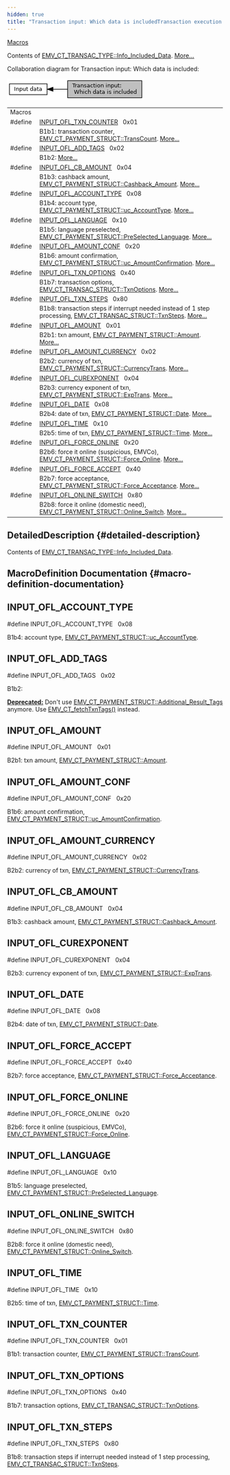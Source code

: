 ```yaml
---
hidden: true
title: "Transaction input: Which data is includedTransaction execution » Input data"
---
```


[Macros](#define-members)

Contents of <a href="group___a_d_k___t_r_x___e_x_e_c.md#ae71321d54e0269c970e1551e1524d8dc">EMV_CT_TRANSAC_TYPE::Info_Included_Data</a>. [More\...](#details)

Collaboration diagram for Transaction input: Which data is included:

![](group___d_e_f___i_n_p_u_t___t_r_x.png)

|  |  |
|----|----|
| Macros |  |
| #define  | [INPUT_OFL_TXN_COUNTER](#gace86d326747fe03587db12ceb0f3e188)   0x01 |
|   | B1b1: transaction counter, <a href="group___a_d_k___t_r_x___e_x_e_c.md#abe3243bfe7a5470e7218711c199bddc7">EMV_CT_PAYMENT_STRUCT::TransCount</a>. [More\...](#gace86d326747fe03587db12ceb0f3e188)<br/> |
| #define  | [INPUT_OFL_ADD_TAGS](#gae610bdfcda33c7ecd70b90cfa166affd)   0x02 |
|   | B1b2: [More\...](#gae610bdfcda33c7ecd70b90cfa166affd)<br/> |
| #define  | [INPUT_OFL_CB_AMOUNT](#gacafaeeff52bbad962e082a79b32333b4)   0x04 |
|   | B1b3: cashback amount, <a href="group___a_d_k___t_r_x___e_x_e_c.md#aa3226314fccbb9ce083892654db4c0a4">EMV_CT_PAYMENT_STRUCT::Cashback_Amount</a>. [More\...](#gacafaeeff52bbad962e082a79b32333b4)<br/> |
| #define  | [INPUT_OFL_ACCOUNT_TYPE](#gac14b07cb292c195bbfc63ff267e8659a)   0x08 |
|   | B1b4: account type, <a href="group___a_d_k___t_r_x___e_x_e_c.md#a720e112c31478ed6c1a4ed18cb16db2f">EMV_CT_PAYMENT_STRUCT::uc_AccountType</a>. [More\...](#gac14b07cb292c195bbfc63ff267e8659a)<br/> |
| #define  | [INPUT_OFL_LANGUAGE](#ga66c501cd412aef1787c0151c851720b6)   0x10 |
|   | B1b5: language preselected, <a href="group___a_d_k___t_r_x___e_x_e_c.md#a65d6b236583a3e4c90bef5c7043069a6">EMV_CT_PAYMENT_STRUCT::PreSelected_Language</a>. [More\...](#ga66c501cd412aef1787c0151c851720b6)<br/> |
| #define  | [INPUT_OFL_AMOUNT_CONF](#gac2fa1972e352ab402c72f04050401660)   0x20 |
|   | B1b6: amount confirmation, <a href="group___a_d_k___t_r_x___e_x_e_c.md#a0bec90f2919a87c70759a313709d4708">EMV_CT_PAYMENT_STRUCT::uc_AmountConfirmation</a>. [More\...](#gac2fa1972e352ab402c72f04050401660)<br/> |
| #define  | [INPUT_OFL_TXN_OPTIONS](#ga09b7a235f230898129dea06903d18416)   0x40 |
|   | B1b7: transaction options, <a href="group___a_d_k___t_r_x___e_x_e_c.md#ac9ddf19e79cf70f6331fdb822fdf1d4f">EMV_CT_TRANSAC_STRUCT::TxnOptions</a>. [More\...](#ga09b7a235f230898129dea06903d18416)<br/> |
| #define  | [INPUT_OFL_TXN_STEPS](#ga75ef405b76b3decc6676c8f7c3f6c85d)   0x80 |
|   | B1b8: transaction steps if interrupt needed instead of 1 step processing, <a href="group___a_d_k___t_r_x___e_x_e_c.md#a07d050602c00dc417b16d40db60c6de4">EMV_CT_TRANSAC_STRUCT::TxnSteps</a>. [More\...](#ga75ef405b76b3decc6676c8f7c3f6c85d)<br/> |
| #define  | [INPUT_OFL_AMOUNT](#gaf0ada32e4102eb4facbf159e4b3f0aba)   0x01 |
|   | B2b1: txn amount, <a href="group___a_d_k___t_r_x___e_x_e_c.md#a30d37bb81b40a6e53cb3081ee862ddef">EMV_CT_PAYMENT_STRUCT::Amount</a>. [More\...](#gaf0ada32e4102eb4facbf159e4b3f0aba)<br/> |
| #define  | [INPUT_OFL_AMOUNT_CURRENCY](#ga5125e54ddf8ba905668ae87529bd6626)   0x02 |
|   | B2b2: currency of txn, <a href="group___a_d_k___t_r_x___e_x_e_c.md#ae1f191741d0c4b9351e7f52d69b20d73">EMV_CT_PAYMENT_STRUCT::CurrencyTrans</a>. [More\...](#ga5125e54ddf8ba905668ae87529bd6626)<br/> |
| #define  | [INPUT_OFL_CUREXPONENT](#gae9290cb42cf39578bde6152be6c25ef1)   0x04 |
|   | B2b3: currency exponent of txn, <a href="group___a_d_k___t_r_x___e_x_e_c.md#aaa3e0774e163e148c88b989c3ada3b76">EMV_CT_PAYMENT_STRUCT::ExpTrans</a>. [More\...](#gae9290cb42cf39578bde6152be6c25ef1)<br/> |
| #define  | [INPUT_OFL_DATE](#gaf81492c0273d2a1132c2490fd44ec955)   0x08 |
|   | B2b4: date of txn, <a href="group___a_d_k___t_r_x___e_x_e_c.md#a775d3e156bcce4f815658cbaca54de4f">EMV_CT_PAYMENT_STRUCT::Date</a>. [More\...](#gaf81492c0273d2a1132c2490fd44ec955)<br/> |
| #define  | [INPUT_OFL_TIME](#ga683eca47594e411453e312c309e15a06)   0x10 |
|   | B2b5: time of txn, <a href="group___a_d_k___t_r_x___e_x_e_c.md#ab2e402d904a352a99a517cf77ed2d875">EMV_CT_PAYMENT_STRUCT::Time</a>. [More\...](#ga683eca47594e411453e312c309e15a06)<br/> |
| #define  | [INPUT_OFL_FORCE_ONLINE](#gad89906906f236a4bd8bd1be2c59995f3)   0x20 |
|   | B2b6: force it online (suspicious, EMVCo), <a href="group___a_d_k___t_r_x___e_x_e_c.md#ac9379ba99fde04b446f004946e00cb7f">EMV_CT_PAYMENT_STRUCT::Force_Online</a>. [More\...](#gad89906906f236a4bd8bd1be2c59995f3)<br/> |
| #define  | [INPUT_OFL_FORCE_ACCEPT](#gaebe39aebc949f5e277b3cfa6880815ac)   0x40 |
|   | B2b7: force acceptance, <a href="group___a_d_k___t_r_x___e_x_e_c.md#a9d831c8180100292e2f5e0f198eb3197">EMV_CT_PAYMENT_STRUCT::Force_Acceptance</a>. [More\...](#gaebe39aebc949f5e277b3cfa6880815ac)<br/> |
| #define  | [INPUT_OFL_ONLINE_SWITCH](#ga8d080f2581cfb3b702acc8f7ee222c50)   0x80 |
|   | B2b8: force it online (domestic need), <a href="group___a_d_k___t_r_x___e_x_e_c.md#a21582d26b3baf84a6bf36e1597415195">EMV_CT_PAYMENT_STRUCT::Online_Switch</a>. [More\...](#ga8d080f2581cfb3b702acc8f7ee222c50)<br/> |

## DetailedDescription {#detailed-description}

Contents of <a href="group___a_d_k___t_r_x___e_x_e_c.md#ae71321d54e0269c970e1551e1524d8dc">EMV_CT_TRANSAC_TYPE::Info_Included_Data</a>.

## MacroDefinition Documentation {#macro-definition-documentation}

## INPUT_OFL_ACCOUNT_TYPE <a href="#gac14b07cb292c195bbfc63ff267e8659a" id="gac14b07cb292c195bbfc63ff267e8659a"></a>

<p>#define INPUT_OFL_ACCOUNT_TYPE   0x08</p>

B1b4: account type, <a href="group___a_d_k___t_r_x___e_x_e_c.md#a720e112c31478ed6c1a4ed18cb16db2f">EMV_CT_PAYMENT_STRUCT::uc_AccountType</a>.

## INPUT_OFL_ADD_TAGS <a href="#gae610bdfcda33c7ecd70b90cfa166affd" id="gae610bdfcda33c7ecd70b90cfa166affd"></a>

<p>#define INPUT_OFL_ADD_TAGS   0x02</p>

B1b2:

**<a href="deprecated.md#_deprecated000145">Deprecated:</a>** Don\'t use <a href="group___a_d_k___t_r_x___e_x_e_c.md#abd31d434ee96e0662b86d4ef82017e33">EMV_CT_PAYMENT_STRUCT::Additional_Result_Tags</a> anymore. Use <a href="group___f_u_n_c___f_l_o_w.md#gab005fdec183a0c8fef18ae677cce6dc5">EMV_CT_fetchTxnTags()</a> instead.

## INPUT_OFL_AMOUNT <a href="#gaf0ada32e4102eb4facbf159e4b3f0aba" id="gaf0ada32e4102eb4facbf159e4b3f0aba"></a>

<p>#define INPUT_OFL_AMOUNT   0x01</p>

B2b1: txn amount, <a href="group___a_d_k___t_r_x___e_x_e_c.md#a30d37bb81b40a6e53cb3081ee862ddef">EMV_CT_PAYMENT_STRUCT::Amount</a>.

## INPUT_OFL_AMOUNT_CONF <a href="#gac2fa1972e352ab402c72f04050401660" id="gac2fa1972e352ab402c72f04050401660"></a>

<p>#define INPUT_OFL_AMOUNT_CONF   0x20</p>

B1b6: amount confirmation, <a href="group___a_d_k___t_r_x___e_x_e_c.md#a0bec90f2919a87c70759a313709d4708">EMV_CT_PAYMENT_STRUCT::uc_AmountConfirmation</a>.

## INPUT_OFL_AMOUNT_CURRENCY <a href="#ga5125e54ddf8ba905668ae87529bd6626" id="ga5125e54ddf8ba905668ae87529bd6626"></a>

<p>#define INPUT_OFL_AMOUNT_CURRENCY   0x02</p>

B2b2: currency of txn, <a href="group___a_d_k___t_r_x___e_x_e_c.md#ae1f191741d0c4b9351e7f52d69b20d73">EMV_CT_PAYMENT_STRUCT::CurrencyTrans</a>.

## INPUT_OFL_CB_AMOUNT <a href="#gacafaeeff52bbad962e082a79b32333b4" id="gacafaeeff52bbad962e082a79b32333b4"></a>

<p>#define INPUT_OFL_CB_AMOUNT   0x04</p>

B1b3: cashback amount, <a href="group___a_d_k___t_r_x___e_x_e_c.md#aa3226314fccbb9ce083892654db4c0a4">EMV_CT_PAYMENT_STRUCT::Cashback_Amount</a>.

## INPUT_OFL_CUREXPONENT <a href="#gae9290cb42cf39578bde6152be6c25ef1" id="gae9290cb42cf39578bde6152be6c25ef1"></a>

<p>#define INPUT_OFL_CUREXPONENT   0x04</p>

B2b3: currency exponent of txn, <a href="group___a_d_k___t_r_x___e_x_e_c.md#aaa3e0774e163e148c88b989c3ada3b76">EMV_CT_PAYMENT_STRUCT::ExpTrans</a>.

## INPUT_OFL_DATE <a href="#gaf81492c0273d2a1132c2490fd44ec955" id="gaf81492c0273d2a1132c2490fd44ec955"></a>

<p>#define INPUT_OFL_DATE   0x08</p>

B2b4: date of txn, <a href="group___a_d_k___t_r_x___e_x_e_c.md#a775d3e156bcce4f815658cbaca54de4f">EMV_CT_PAYMENT_STRUCT::Date</a>.

## INPUT_OFL_FORCE_ACCEPT <a href="#gaebe39aebc949f5e277b3cfa6880815ac" id="gaebe39aebc949f5e277b3cfa6880815ac"></a>

<p>#define INPUT_OFL_FORCE_ACCEPT   0x40</p>

B2b7: force acceptance, <a href="group___a_d_k___t_r_x___e_x_e_c.md#a9d831c8180100292e2f5e0f198eb3197">EMV_CT_PAYMENT_STRUCT::Force_Acceptance</a>.

## INPUT_OFL_FORCE_ONLINE <a href="#gad89906906f236a4bd8bd1be2c59995f3" id="gad89906906f236a4bd8bd1be2c59995f3"></a>

<p>#define INPUT_OFL_FORCE_ONLINE   0x20</p>

B2b6: force it online (suspicious, EMVCo), <a href="group___a_d_k___t_r_x___e_x_e_c.md#ac9379ba99fde04b446f004946e00cb7f">EMV_CT_PAYMENT_STRUCT::Force_Online</a>.

## INPUT_OFL_LANGUAGE <a href="#ga66c501cd412aef1787c0151c851720b6" id="ga66c501cd412aef1787c0151c851720b6"></a>

<p>#define INPUT_OFL_LANGUAGE   0x10</p>

B1b5: language preselected, <a href="group___a_d_k___t_r_x___e_x_e_c.md#a65d6b236583a3e4c90bef5c7043069a6">EMV_CT_PAYMENT_STRUCT::PreSelected_Language</a>.

## INPUT_OFL_ONLINE_SWITCH <a href="#ga8d080f2581cfb3b702acc8f7ee222c50" id="ga8d080f2581cfb3b702acc8f7ee222c50"></a>

<p>#define INPUT_OFL_ONLINE_SWITCH   0x80</p>

B2b8: force it online (domestic need), <a href="group___a_d_k___t_r_x___e_x_e_c.md#a21582d26b3baf84a6bf36e1597415195">EMV_CT_PAYMENT_STRUCT::Online_Switch</a>.

## INPUT_OFL_TIME <a href="#ga683eca47594e411453e312c309e15a06" id="ga683eca47594e411453e312c309e15a06"></a>

<p>#define INPUT_OFL_TIME   0x10</p>

B2b5: time of txn, <a href="group___a_d_k___t_r_x___e_x_e_c.md#ab2e402d904a352a99a517cf77ed2d875">EMV_CT_PAYMENT_STRUCT::Time</a>.

## INPUT_OFL_TXN_COUNTER <a href="#gace86d326747fe03587db12ceb0f3e188" id="gace86d326747fe03587db12ceb0f3e188"></a>

<p>#define INPUT_OFL_TXN_COUNTER   0x01</p>

B1b1: transaction counter, <a href="group___a_d_k___t_r_x___e_x_e_c.md#abe3243bfe7a5470e7218711c199bddc7">EMV_CT_PAYMENT_STRUCT::TransCount</a>.

## INPUT_OFL_TXN_OPTIONS <a href="#ga09b7a235f230898129dea06903d18416" id="ga09b7a235f230898129dea06903d18416"></a>

<p>#define INPUT_OFL_TXN_OPTIONS   0x40</p>

B1b7: transaction options, <a href="group___a_d_k___t_r_x___e_x_e_c.md#ac9ddf19e79cf70f6331fdb822fdf1d4f">EMV_CT_TRANSAC_STRUCT::TxnOptions</a>.

## INPUT_OFL_TXN_STEPS <a href="#ga75ef405b76b3decc6676c8f7c3f6c85d" id="ga75ef405b76b3decc6676c8f7c3f6c85d"></a>

<p>#define INPUT_OFL_TXN_STEPS   0x80</p>

B1b8: transaction steps if interrupt needed instead of 1 step processing, <a href="group___a_d_k___t_r_x___e_x_e_c.md#a07d050602c00dc417b16d40db60c6de4">EMV_CT_TRANSAC_STRUCT::TxnSteps</a>.
